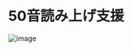 # 50音読み上げ支援

![image](https://github.com/user-attachments/assets/8b0d6c5b-63f4-481e-bb8f-a0357cda8e58)
